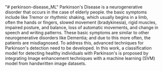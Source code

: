 "# perkinson-disease_ML" 
Parkinson's Disease is a neurogenerative disorder that occurs in the case of elderly people. the
basic symptoms include like Tremor or rhythmic shaking, which usually begins in a limb, often
the hands or fingers, slowed movement (bradykinesia), rigid muscles, impaired posture, and
balance, loss of automatic movements, and change in speech and writing patterns. These basic
symptoms are similar to other neurogenerative disorders like Dementia; and due to this
more often, the patients are misdiagnosed. To address this, advanced techniques for Parkinson's
detection need to be developed. In this work, a classification model for detecting healthy
individuals with Parkinson's is proposed by integrating Image enhancement techniques
with a machine learning (SVM) model from handwritten image datasets.
